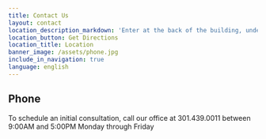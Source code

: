 ```yaml
---
title: Contact Us
layout: contact
location_description_markdown: 'Enter at the back of the building, under the Lobby Entrance sign.'
location_button: Get Directions
location_title: Location
banner_image: /assets/phone.jpg
include_in_navigation: true
language: english
---
```


## Phone
To schedule an initial consultation, call our office at 301.439.0011 between 9:00AM and 5:00PM Monday through Friday 